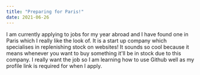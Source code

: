 ```yaml
---
title: "Preparing for Paris!"
date: 2021-06-26
---
```


I am currently applying to jobs for my year abroad and I have found one in Paris which I really like the look of. It is a start up company which specialises in replenishing stock on websites! It sounds so cool because it means whenever you want to buy something it'll be in stock due to this company. I really want the job so I am learning how to use Github well as my profile link is required for when I apply.
